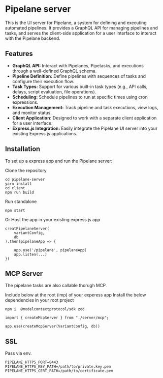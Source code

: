 # Pipelane server

This is the UI server for Pipelane, a system for defining and executing automated pipelines. It provides a GraphQL API for managing pipelines and tasks, and serves the client-side application for a user interface to interact with the Pipelane backend.

## Features

- **GraphQL API:** Interact with Pipelanes, Pipetasks, and executions through a well-defined GraphQL schema.
- **Pipeline Definition:** Define pipelines with sequences of tasks and configure their execution flow.
- **Task Types:** Support for various built-in task types (e.g., API calls, delays, script evaluation, file operations).
- **Scheduling:** Schedule pipelines to run at specific times using cron expressions.
- **Execution Management:** Track pipeline and task executions, view logs, and monitor status.
- **Client Application:** Designed to work with a separate client application for a user interface.
- **Express.js Integration:** Easily integrate the Pipelane UI server into your existing Express.js applications.

## Installation

To set up a express app and run the Pipelane server:

Clone the repository

```
cd pipelane-server
yarn install
cd client 
npm run build
```

Run standalone
```
npm start
```

Or Host the app in your existing express js app

```
creatPipelaneServer(
    variantConfig,
    db
).then(pipelaneApp => {

    app.use('/pipelane', pipelaneApp)
    app.listen(...)
})
```

## MCP Server

The pipelane tasks are also callable thorugh MCP.

Include below at the root (imp) of your experess app
Install the below dependencies in your root project

```
npm i  @modelcontextprotocol/sdk zod
```

```
import { createMcpServer } from "./server/mcp";

app.use(createMcpServer(VariantConfig, db))

```

## SSL
Pass via env.

```
PIPELANE_HTTPS_PORT=8443
PIPELANE_HTTPS_KEY_PATH=/path/to/private.key.pem
PIPELANE_HTTPS_CERT_PATH=/path/to/certificate.pem
```
